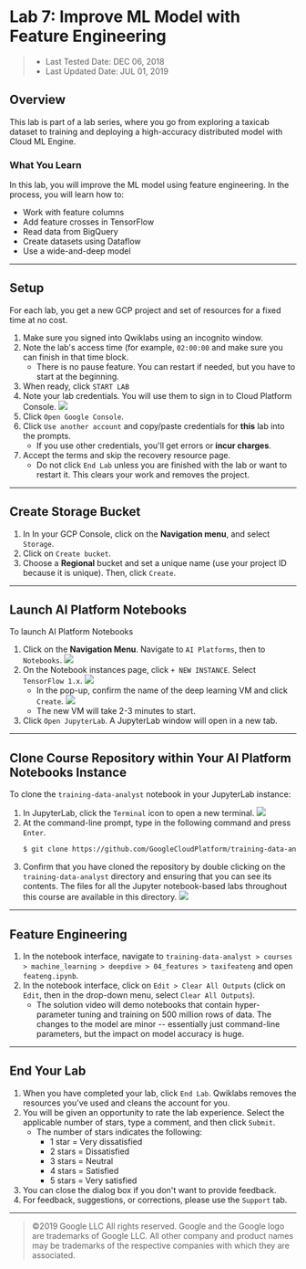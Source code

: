 # Lab 7: Improve ML Model with Feature Engineering

> * Last Tested Date: DEC 06, 2018
> * Last Updated Date: JUL 01, 2019

## Overview

This lab is part of a lab series, where you go from exploring a taxicab dataset to training and deploying a high-accuracy distributed model with Cloud ML Engine.

### What You Learn

In this lab, you will improve the ML model using feature engineering. In the process, you will learn how to:

* Work with feature columns
* Add feature crosses in TensorFlow
* Read data from BigQuery
* Create datasets using Dataflow
* Use a wide-and-deep model

---
## Setup

For each lab, you get a new GCP project and set of resources for a fixed time at no cost.
1. Make sure you signed into Qwiklabs using an incognito window.
2. Note the lab's access time (for example, `02:00:00` and make sure you can finish in that time block.
    * There is no pause feature. You can restart if needed, but you have to start at the beginning.
3. When ready, click `START LAB`
4. Note your lab credentials. You will use them to sign in to Cloud Platform Console. 
    ![](../../../res/img/Coursera/FeatureEng/FeatureEng-2L-1.png)
5. Click `Open Google Console`.
6. Click `Use another account` and copy/paste credentials for **this** lab into the prompts.
    * If you use other credentials, you'll get errors or **incur charges**.
7. Accept the terms and skip the recovery resource page.
    * Do not click `End Lab` unless you are finished with the lab or want to restart it. This clears your work and removes the project.

---
## Create Storage Bucket

1. In In your GCP Console, click on the **Navigation menu**, and select `Storage`.
2. Click on `Create bucket`.
3. Choose a **Regional** bucket and set a unique name (use your project ID because it is unique). Then, click `Create`.

---
## Launch AI Platform Notebooks

To launch AI Platform Notebooks

1. Click on the **Navigation Menu**. Navigate to `AI Platforms`, then to `Notebooks`.
    ![](../../../res/img/Coursera/FeatureEng/FeatureEng-2L-2.png)
2. On the Notebook instances page, click `+ NEW INSTANCE`. Select `TensorFlow 1.x`.
    ![](../../../res/img/Coursera/FeatureEng/FeatureEng-2L-3.png)
    * In the pop-up, confirm the name of the deep learning VM and click `Create`.
        ![](../../../res/img/Coursera/FeatureEng/FeatureEng-2L-4.png)
    * The new VM will take 2-3 minutes to start.
3. Click `Open JupyterLab`. A JupyterLab window will open in a new tab.

---
## Clone Course Repository within Your AI Platform Notebooks Instance

To clone the `training-data-analyst` notebook in your JupyterLab instance:

1. In JupyterLab, click the `Terminal` icon to open a new terminal.
    ![](../../../res/img/Coursera/FeatureEng/FeatureEng-2L-6.png)
2. At the command-line prompt, type in the following command and press `Enter`.
    ```bash
    $ git clone https://github.com/GoogleCloudPlatform/training-data-analyst 
    ```
3. Confirm that you have cloned the repository by double clicking on the `training-data-analyst` directory and ensuring that you can see its contents. The files for all the Jupyter notebook-based labs throughout this course are available in this directory.
    ![](../../../res/img/Coursera/FeatureEng/FeatureEng-2L-7.png)

---
## Feature Engineering

1. In the notebook interface, navigate to `training-data-analyst > courses > machine_learning > deepdive > 04_features > taxifeateng` and open `feateng.ipynb`.
2. In the notebook interface, click on `Edit > Clear All Outputs` (click on `Edit`, then in the drop-down menu, select `Clear All Outputs`).
    * The solution video will demo notebooks that contain hyper-parameter tuning and training on 500 million rows of data. The changes to the model are minor -- essentially just command-line parameters, but the impact on model accuracy is huge.

---
## End Your Lab

1. When you have completed your lab, click `End Lab`. Qwiklabs removes the resources you’ve used and cleans the account for you.
2. You will be given an opportunity to rate the lab experience. Select the applicable number of stars, type a comment, and then click `Submit`.
    * The number of stars indicates the following:
        * 1 star = Very dissatisfied
        * 2 stars = Dissatisfied
        * 3 stars = Neutral
        * 4 stars = Satisfied
        * 5 stars = Very satisfied
3. You can close the dialog box if you don't want to provide feedback.
4. For feedback, suggestions, or corrections, please use the `Support` tab.

---
> ©2019 Google LLC All rights reserved. Google and the Google logo are trademarks of Google LLC. All other company and product names may be trademarks of the respective companies with which they are associated.
